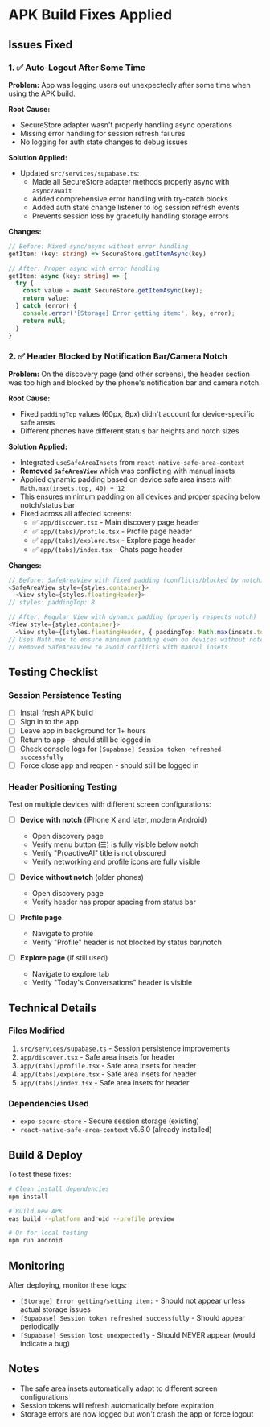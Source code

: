 # APK Build Fixes Applied

## Issues Fixed

### 1. ✅ Auto-Logout After Some Time
**Problem:** App was logging users out unexpectedly after some time when using the APK build.

**Root Cause:** 
- SecureStore adapter wasn't properly handling async operations
- Missing error handling for session refresh failures
- No logging for auth state changes to debug issues

**Solution Applied:**
- Updated `src/services/supabase.ts`:
  - Made all SecureStore adapter methods properly async with `async/await`
  - Added comprehensive error handling with try-catch blocks
  - Added auth state change listener to log session refresh events
  - Prevents session loss by gracefully handling storage errors

**Changes:**
```typescript
// Before: Mixed sync/async without error handling
getItem: (key: string) => SecureStore.getItemAsync(key)

// After: Proper async with error handling
getItem: async (key: string) => {
  try {
    const value = await SecureStore.getItemAsync(key);
    return value;
  } catch (error) {
    console.error('[Storage] Error getting item:', key, error);
    return null;
  }
}
```

### 2. ✅ Header Blocked by Notification Bar/Camera Notch
**Problem:** On the discovery page (and other screens), the header section was too high and blocked by the phone's notification bar and camera notch.

**Root Cause:**
- Fixed `paddingTop` values (60px, 8px) didn't account for device-specific safe areas
- Different phones have different status bar heights and notch sizes

**Solution Applied:**
- Integrated `useSafeAreaInsets` from `react-native-safe-area-context`
- **Removed `SafeAreaView`** which was conflicting with manual insets
- Applied dynamic padding based on device safe area insets with `Math.max(insets.top, 40) + 12`
- This ensures minimum padding on all devices and proper spacing below notch/status bar
- Fixed across all affected screens:
  - ✅ `app/discover.tsx` - Main discovery page header
  - ✅ `app/(tabs)/profile.tsx` - Profile page header  
  - ✅ `app/(tabs)/explore.tsx` - Explore page header
  - ✅ `app/(tabs)/index.tsx` - Chats page header

**Changes:**
```typescript
// Before: SafeAreaView with fixed padding (conflicts/blocked by notch)
<SafeAreaView style={styles.container}>
  <View style={styles.floatingHeader}>
// styles: paddingTop: 8

// After: Regular View with dynamic padding (properly respects notch)
<View style={styles.container}>
  <View style={[styles.floatingHeader, { paddingTop: Math.max(insets.top, 40) + 12 }]}>
// Uses Math.max to ensure minimum padding even on devices without notch
// Removed SafeAreaView to avoid conflicts with manual insets
```

## Testing Checklist

### Session Persistence Testing
- [ ] Install fresh APK build
- [ ] Sign in to the app
- [ ] Leave app in background for 1+ hours
- [ ] Return to app - should still be logged in
- [ ] Check console logs for `[Supabase] Session token refreshed successfully`
- [ ] Force close app and reopen - should still be logged in

### Header Positioning Testing
Test on multiple devices with different screen configurations:
- [ ] **Device with notch** (iPhone X and later, modern Android)
  - Open discovery page
  - Verify menu button (☰) is fully visible below notch
  - Verify "ProactiveAI" title is not obscured
  - Verify networking and profile icons are fully visible
  
- [ ] **Device without notch** (older phones)
  - Open discovery page
  - Verify header has proper spacing from status bar
  
- [ ] **Profile page**
  - Navigate to profile
  - Verify "Profile" header is not blocked by status bar/notch
  
- [ ] **Explore page** (if still used)
  - Navigate to explore tab
  - Verify "Today's Conversations" header is visible

## Technical Details

### Files Modified
1. `src/services/supabase.ts` - Session persistence improvements
2. `app/discover.tsx` - Safe area insets for header
3. `app/(tabs)/profile.tsx` - Safe area insets for header
4. `app/(tabs)/explore.tsx` - Safe area insets for header
5. `app/(tabs)/index.tsx` - Safe area insets for header

### Dependencies Used
- `expo-secure-store` - Secure session storage (existing)
- `react-native-safe-area-context` v5.6.0 (already installed)

## Build & Deploy

To test these fixes:
```bash
# Clean install dependencies
npm install

# Build new APK
eas build --platform android --profile preview

# Or for local testing
npm run android
```

## Monitoring

After deploying, monitor these logs:
- `[Storage] Error getting/setting item:` - Should not appear unless actual storage issues
- `[Supabase] Session token refreshed successfully` - Should appear periodically
- `[Supabase] Session lost unexpectedly` - Should NEVER appear (would indicate a bug)

## Notes
- The safe area insets automatically adapt to different screen configurations
- Session tokens will refresh automatically before expiration
- Storage errors are now logged but won't crash the app or force logout
